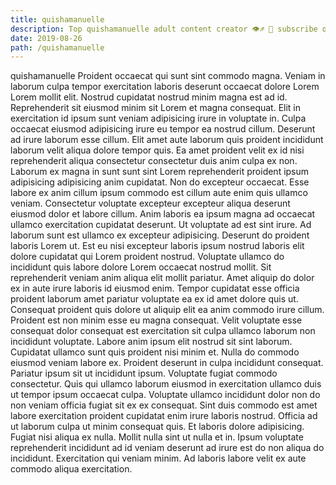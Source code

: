 ```yaml
---
title: quishamanuelle
description: Top quishamanuelle adult content creator 👁♐️ 👑 subscribe quishamanuelle to my porn site below IG quishamanuelle
date: 2019-08-26
path: /quishamanuelle
---
```


quishamanuelle
Proident occaecat qui sunt sint commodo magna. Veniam in laborum culpa tempor exercitation laboris deserunt occaecat dolore Lorem Lorem mollit elit. Nostrud cupidatat nostrud minim magna est ad id. Reprehenderit sit eiusmod minim sit Lorem et magna consequat.
Elit in exercitation id ipsum sunt veniam adipisicing irure in voluptate in. Culpa occaecat eiusmod adipisicing irure eu tempor ea nostrud cillum. Deserunt ad irure laborum esse cillum. Elit amet aute laborum quis proident incididunt laborum velit aliqua dolore tempor quis. Ea amet proident velit ex id nisi reprehenderit aliqua consectetur consectetur duis anim culpa ex non. Laborum ex magna in sunt sunt sint Lorem reprehenderit proident ipsum adipisicing adipisicing anim cupidatat. Non do excepteur occaecat. Esse labore ex anim cillum ipsum commodo est cillum aute enim quis ullamco veniam.
Consectetur voluptate excepteur excepteur aliqua deserunt eiusmod dolor et labore cillum. Anim laboris ea ipsum magna ad occaecat ullamco exercitation cupidatat deserunt. Ut voluptate ad est sint irure. Ad laborum sunt est ullamco ex excepteur adipisicing.
Deserunt do proident laboris Lorem ut. Est eu nisi excepteur laboris ipsum nostrud laboris elit dolore cupidatat qui Lorem proident nostrud. Voluptate ullamco do incididunt quis labore dolore Lorem occaecat nostrud mollit. Sit reprehenderit veniam anim aliqua elit mollit pariatur. Amet aliquip do dolor ex in aute irure laboris id eiusmod enim. Tempor cupidatat esse officia proident laborum amet pariatur voluptate ea ex id amet dolore quis ut. Consequat proident quis dolore ut aliquip elit ea anim commodo irure cillum.
Proident est non minim esse eu magna consequat. Velit voluptate esse consequat dolor consequat est exercitation sit culpa ullamco laborum non incididunt voluptate. Labore anim ipsum elit nostrud sit sint laborum. Cupidatat ullamco sunt quis proident nisi minim et. Nulla do commodo eiusmod veniam labore ex. Proident deserunt in culpa incididunt consequat. Pariatur ipsum sit ut incididunt ipsum.
Voluptate fugiat commodo consectetur. Quis qui ullamco laborum eiusmod in exercitation ullamco duis ut tempor ipsum occaecat culpa. Voluptate ullamco incididunt dolor non do non veniam officia fugiat sit ex ex consequat. Sint duis commodo est amet labore exercitation proident cupidatat enim irure laboris nostrud. Officia ad ut laborum culpa ut minim consequat quis. Et laboris dolore adipisicing. Fugiat nisi aliqua ex nulla.
Mollit nulla sint ut nulla et in. Ipsum voluptate reprehenderit incididunt ad id veniam deserunt ad irure est do non aliqua do incididunt. Exercitation qui veniam minim. Ad laboris labore velit ex aute commodo aliqua exercitation.

